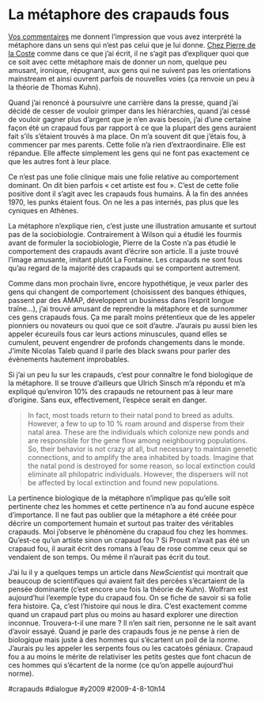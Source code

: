 # La métaphore des crapauds fous

[Vos commentaires](tuile-sur-les-crapauds-fous.md) me donnent l’impression que vous avez interprété la métaphore dans un sens qui n’est pas celui que je lui donne. [Chez Pierre de la Coste](http://hyperrepublique.blogs.com/public/2008/06/la-thorie-du-cr.html) comme dans ce que j’ai écrit, il ne s’agit pas d’expliquer quoi que ce soit avec cette métaphore mais de donner un nom, quelque peu amusant, ironique, répugnant, aux gens qui ne suivent pas les orientations mainstream et ainsi ouvrent parfois de nouvelles voies (ça renvoie un peu à la théorie de Thomas Kuhn).

Quand j’ai renoncé à poursuivre une carrière dans la presse, quand j’ai décidé de cesser de vouloir grimper dans les hiérarchies, quand j’ai cessé de vouloir gagner plus d’argent que je n’en avais besoin, j’ai d’une certaine façon été un crapaud fous par rapport à ce que la plupart des gens auraient fait s’ils s’étaient trouvés à ma place. On m’a souvent dit que j’étais fou, à commencer par mes parents. Cette folie n’a rien d’extraordinaire. Elle est répandue. Elle affecte simplement les gens qui ne font pas exactement ce que les autres font à leur place.

Ce n’est pas une folie clinique mais une folie relative au comportement dominant. On dit bien parfois « cet artiste est fou ». C’est de cette folie positive dont il s’agit avec les crapauds fous humains. À la fin des années 1970, les punks étaient fous. On ne les a pas internés, pas plus que les cyniques en Athènes.

La métaphore n’explique rien, c’est juste une illustration amusante et surtout pas de la sociobiologie. Contrairement à Wilson qui a étudié les fourmis avant de formuler la sociobiologie, Pierre de la Coste n’a pas étudié le comportement des crapauds avant d’écrire son article. Il a juste trouvé l’image amusante, imitant plutôt La Fontaine. Les crapauds ne sont fous qu’au regard de la majorité des crapauds qui se comportent autrement.

Comme dans mon prochain livre, encore hypothétique, je veux parler des gens qui changent de comportement (choisissent des banques éthiques, passent par des AMAP, développent un business dans l’esprit longue traîne…), j’ai trouvé amusant de reprendre la métaphore et de surnommer ces gens crapauds fous. Ça me paraît moins prétentieux que de les appeler pionniers ou novateurs ou quoi que ce soit d’autre. J’aurais pu aussi bien les appeler écureuils fous car leurs actions minuscules, quand elles se cumulent, peuvent engendrer de profonds changements dans le monde. J’imite Nicolas Taleb quand il parle des black swans pour parler des évènements hautement improbables.

Si j’ai un peu lu sur les crapauds, c’est pour connaître le fond biologique de la métaphore. Il se trouve d’ailleurs que Ulrich Sinsch m’a répondu et m’a expliqué qu’environ 10% des crapauds ne retournent pas à leur mare d’origine. Sans eux, effectivement, l’espèce serait en danger.

> In fact, most toads return to their natal pond to breed as adults. However, a few to up to 10 % roam around and disperse from their natal area. These are the individuals which colonize new ponds and are responsible for the gene flow among neighbouring populations. So, their behavior is not crazy at all, but necessary to maintain genetic connections, and to amplify the area inhabited by toads. Imagine that the natal pond is destroyed for some reason, so local extinction could eliminate all philopatric individuals. However, the dispersers will not be affected by local extinction and found new populations.

La pertinence biologique de la métaphore n’implique pas qu’elle soit pertinente chez les hommes et cette pertinence n’a au fond aucune espèce d’importance. Il ne faut pas oublier que la métaphore a été créée pour décrire un comportement humain et surtout pas traiter des véritables crapauds. Moi j’observe le phénomène du crapaud fou chez les hommes. Qu’est-ce qu’un artiste sinon un crapaud fou ? Si Proust n’avait pas été un crapaud fou, il aurait écrit des romans à l’eau de rose comme ceux qui se vendaient de son temps. Ou même il n’aurait pas écrit du tout.

J’ai lu il y a quelques temps un article dans *NewScientist* qui montrait que beaucoup de scientifiques qui avaient fait des percées s’écartaient de la pensée dominante (c’est encore une fois la théorie de Kuhn). Wolfram est aujourd’hui l’exemple type du crapaud fou. On se fiche de savoir si sa folie fera histoire. Ça, c’est l’histoire qui nous le dira. C’est exactement comme quand un crapaud part plus ou moins au hasard explorer une direction inconnue. Trouvera-t-il une mare ? Il n’en sait rien, personne ne le sait avant d’avoir essayé. Quand je parle des crapauds fous je ne pense à rien de biologique mais juste à des hommes qui s’écartent un poil de la norme. J’aurais pu les appeler les serpents fous ou les cacatoès géniaux. Crapaud fou a au moins le mérite de relativiser les petits gestes que font chacun de ces hommes qui s’écartent de la norme (ce qu’on appelle aujourd’hui norme).

#crapauds #dialogue #y2009 #2009-4-8-10h14
